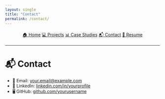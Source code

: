 ```yaml
---
layout: single
title: "Contact"
permalink: /contact/
---
```


<div style="text-align:center; margin-top:20px; margin-bottom:20px;">
  <a href="/" class="btn">🏠 Home</a>
  <a href="/projects/" class="btn">💻 Projects</a>
  <a href="/case-studies/" class="btn">📊 Case Studies</a>
  <a href="/contact/" class="btn">📬 Contact</a>
  <a href="/AmyBray_Resume.pdf" class="btn">📄 Resume</a>
</div>

---

# 📬 Contact  

- 📧 Email: [your.email@example.com](mailto:your.email@example.com)  
- 💼 LinkedIn: [linkedin.com/in/yourprofile](https://linkedin.com/in/yourprofile)  
- 🖥️ GitHub: [github.com/yourusername](https://github.com/yourusername)  
